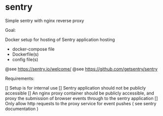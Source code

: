 # sentry
Simple sentry with nginx reverse proxy



Goal:

Docker setup for hosting of Sentry application hosting
  * docker-compose file
  * Dockerfile(s)
  * config file(s)

@see https://sentry.io/welcome/
@see https://github.com/getsentry/sentry


Requirements:

[]  Setup is for internal use
[] Sentry application should not be publicly accessible
[] An nginx proxy container should be publicly accessible,  and proxy the submission of
   browser events through  to the sentry application
[] Only allow http requests to the proxy service   for event pushes ( see sentry documentation )
